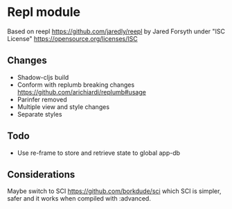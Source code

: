 # Repl module

Based on reepl https://github.com/jaredly/reepl by Jared Forsyth under "ISC License" https://opensource.org/licenses/ISC

## Changes

- Shadow-cljs build
- Conform with replumb breaking changes https://github.com/arichiardi/replumb#usage
- Parinfer removed
- Multiple view and style changes
- Separate styles

## Todo

- Use re-frame to store and retrieve state to global app-db

## Considerations

Maybe switch to SCI https://github.com/borkdude/sci which SCI is simpler, safer and it works when compiled with :advanced.
